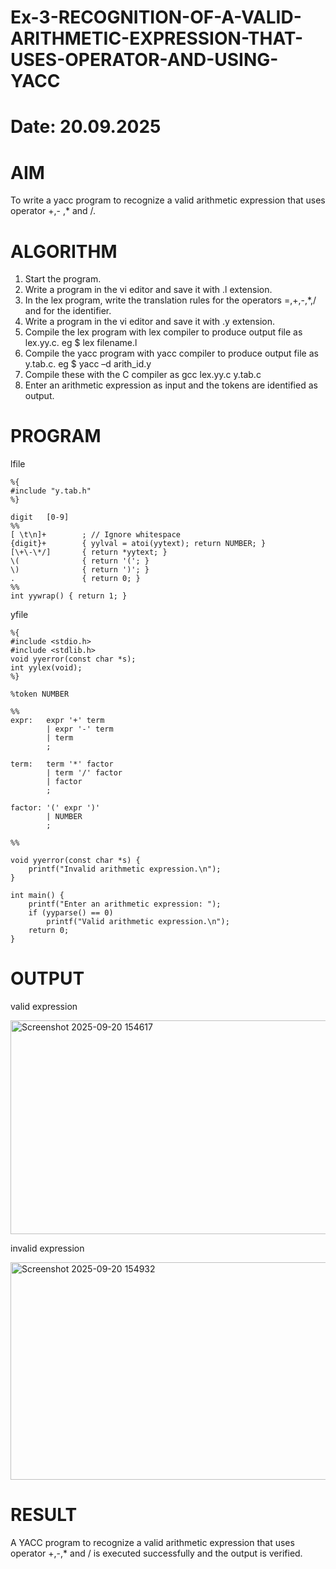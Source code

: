 # Ex-3-RECOGNITION-OF-A-VALID-ARITHMETIC-EXPRESSION-THAT-USES-OPERATOR-AND-USING-YACC

# Date: 20.09.2025

# AIM

To write a yacc program to recognize a valid arithmetic expression that uses operator +,- ,* and /.

# ALGORITHM

1.	Start the program.
2.	Write a program in the vi editor and save it with .l extension.
3.	In the lex program, write the translation rules for the operators =,+,-,*,/ and for the identifier.
4.	Write a program in the vi editor and save it with .y extension.
5.	Compile the lex program with lex compiler to produce output file as lex.yy.c. eg $ lex filename.l
6.	Compile the yacc program with yacc compiler to produce output file as y.tab.c. eg $ yacc –d arith_id.y
7.	Compile these with the C compiler as gcc lex.yy.c y.tab.c
8.	Enter an arithmetic expression as input and the tokens are identified as output.

# PROGRAM
lfile
```
%{
#include "y.tab.h"
%}

digit   [0-9]
%%
[ \t\n]+        ; // Ignore whitespace
{digit}+        { yylval = atoi(yytext); return NUMBER; }
[\+\-\*/]       { return *yytext; }
\(              { return '('; }
\)              { return ')'; }
.               { return 0; }
%%
int yywrap() { return 1; }
```
yfile

```
%{
#include <stdio.h>
#include <stdlib.h>
void yyerror(const char *s);
int yylex(void);
%}

%token NUMBER

%%
expr:   expr '+' term
        | expr '-' term
        | term
        ;

term:   term '*' factor
        | term '/' factor
        | factor
        ;

factor: '(' expr ')'
        | NUMBER
        ;

%%

void yyerror(const char *s) {
    printf("Invalid arithmetic expression.\n");
}

int main() {
    printf("Enter an arithmetic expression: ");
    if (yyparse() == 0)
        printf("Valid arithmetic expression.\n");
    return 0;
}
```

# OUTPUT

valid expression

<img width="842" height="342" alt="Screenshot 2025-09-20 154617" src="https://github.com/user-attachments/assets/b6b03743-3812-4af2-8458-8eaf0f721519" />

invalid expression

<img width="784" height="348" alt="Screenshot 2025-09-20 154932" src="https://github.com/user-attachments/assets/bc12b761-7731-470c-8eff-67999fd7eb13" />


# RESULT
A YACC program to recognize a valid arithmetic expression that uses operator +,-,* and / is executed successfully and the output is verified.
